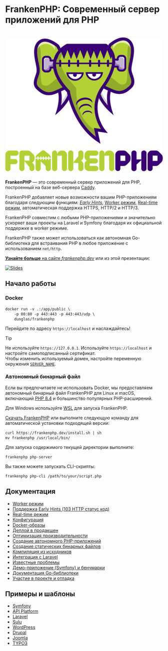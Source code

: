 # FrankenPHP: Современный сервер приложений для PHP

<h1 align="center"><a href="https://frankenphp.dev"><img src="../../frankenphp.png" alt="FrankenPHP" width="600"></a></h1>

**FrankenPHP** — это современный сервер приложений для PHP, построенный на базе веб-сервера [Caddy](https://caddyserver.com/).

FrankenPHP добавляет новые возможности вашим PHP-приложениям благодаря следующим функциям: [_Early Hints_](https://frankenphp.dev/docs/early-hints/), [Worker режим](https://frankenphp.dev/docs/worker/), [Real-time режим](https://frankenphp.dev/docs/mercure/), автоматическая поддержка HTTPS, HTTP/2 и HTTP/3.

FrankenPHP совместим с любыми PHP-приложениями и значительно ускоряет ваши проекты на Laravel и Symfony благодаря их официальной поддержке в worker режиме.

FrankenPHP также может использоваться как автономная Go-библиотека для встраивания PHP в любое приложение с использованием `net/http`.

[**Узнайте больше** на сайте _frankenphp.dev_](https://frankenphp.dev) или из этой презентации:

<a href="https://dunglas.dev/2022/10/frankenphp-the-modern-php-app-server-written-in-go/"><img src="https://dunglas.dev/wp-content/uploads/2022/10/frankenphp.png" alt="Slides" width="600"></a>

## Начало работы

### Docker

```console
docker run -v .:/app/public \
    -p 80:80 -p 443:443 -p 443:443/udp \
    dunglas/frankenphp
```

Перейдите по адресу `https://localhost` и наслаждайтесь!

> [!TIP]
>
> Не используйте `https://127.0.0.1`. Используйте `https://localhost` и настройте самоподписанный сертификат.  
> Чтобы изменить используемый домен, настройте переменную окружения [`SERVER_NAME`](config.md#переменные-окружения).

### Автономный бинарный файл

Если вы предпочитаете не использовать Docker, мы предоставляем автономный бинарный файл FrankenPHP для Linux и macOS, включающий [PHP 8.4](https://www.php.net/releases/8.4/en.php) и большинство популярных PHP-расширений.

Для Windows используйте [WSL](https://learn.microsoft.com/windows/wsl/) для запуска FrankenPHP.

[Скачать FrankenPHP](https://github.com/dunglas/frankenphp/releases) или выполните следующую команду для автоматической установки подходящей версии:

```console
curl https://frankenphp.dev/install.sh | sh
mv frankenphp /usr/local/bin/
```

Для запуска содержимого текущей директории выполните:

```console
frankenphp php-server
```

Вы также можете запускать CLI-скрипты:

```console
frankenphp php-cli /path/to/your/script.php
```

## Документация

- [Worker режим](https://frankenphp.dev/docs/worker/)
- [Поддержка Early Hints (103 HTTP статус код)](https://frankenphp.dev/docs/early-hints/)
- [Real-time режим](https://frankenphp.dev/docs/mercure/)
- [Конфигурация](https://frankenphp.dev/docs/config/)
- [Docker-образы](https://frankenphp.dev/docs/docker/)
- [Деплой в продакшен](https://frankenphp.dev/docs/production/)
- [Оптимизация производительности](https://frankenphp.dev/docs/performance/)
- [Создание автономного PHP-приложений](https://frankenphp.dev/docs/embed/)
- [Создание статических бинарных файлов](https://frankenphp.dev/docs/static/)
- [Компиляция из исходников](https://frankenphp.dev/docs/compile/)
- [Интеграция с Laravel](https://frankenphp.dev/docs/laravel/)
- [Известные проблемы](https://frankenphp.dev/docs/known-issues/)
- [Демо-приложение (Symfony) и бенчмарки](https://github.com/dunglas/frankenphp-demo)
- [Документация Go-библиотеки](https://pkg.go.dev/github.com/dunglas/frankenphp)
- [Участие в проекте и отладка](https://frankenphp.dev/docs/contributing/)

## Примеры и шаблоны

- [Symfony](https://github.com/dunglas/symfony-docker)
- [API Platform](https://api-platform.com/docs/symfony)
- [Laravel](https://frankenphp.dev/docs/laravel/)
- [Sulu](https://sulu.io/blog/running-sulu-with-frankenphp)
- [WordPress](https://github.com/StephenMiracle/frankenwp)
- [Drupal](https://github.com/dunglas/frankenphp-drupal)
- [Joomla](https://github.com/alexandreelise/frankenphp-joomla)
- [TYPO3](https://github.com/ochorocho/franken-typo3)

